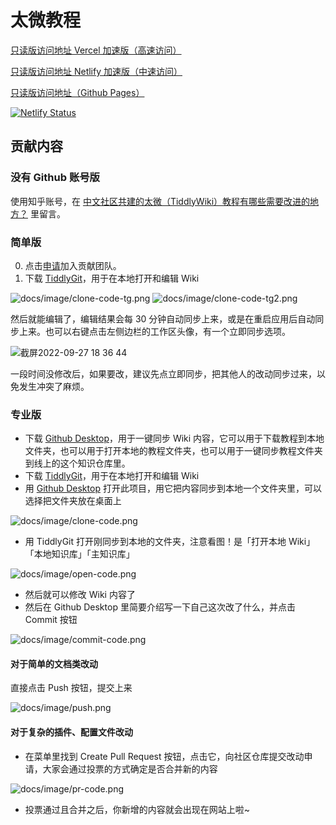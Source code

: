 # 太微教程

[只读版访问地址 Vercel 加速版（高速访问）](https://tiddly-wiki-chinese-tutorial.vercel.app)

[只读版访问地址 Netlify 加速版（中速访问）](https://tw-cn.netlify.app)

[只读版访问地址（Github Pages）](https://tiddly-gittly.github.io/TiddlyWiki-Chinese-Tutorial/)

[![Netlify Status](https://api.netlify.com/api/v1/badges/2d87784e-fe3b-47a2-ae73-7a2f266f74a8/deploy-status)](https://app.netlify.com/sites/tw-cn/deploys)

## 贡献内容

### 没有 Github 账号版

使用知乎账号，在 [中文社区共建的太微（TiddlyWiki）教程有哪些需要改进的地方？](https://www.zhihu.com/question/484539250) 里留言。

### 简单版

0. 点击[申请](https://tiddlywiki-chinese-team-invite.herokuapp.com/)加入贡献团队。
1. 下载 [TiddlyGit](https://github.com/tiddly-gittly/TiddlyGit-Desktop)，用于在本地打开和编辑 Wiki

![docs/image/clone-code-tg.png](https://cdn.jsdelivr.net/gh/tiddly-gittly/TiddlyWiki-Chinese-Tutorial/docs/image/clone-code-tg.png)
![docs/image/clone-code-tg2.png](https://cdn.jsdelivr.net/gh/tiddly-gittly/TiddlyWiki-Chinese-Tutorial/docs/image/clone-code-tg2.png)

然后就能编辑了，编辑结果会每 30 分钟自动同步上来，或是在重启应用后自动同步上来。也可以右键点击左侧边栏的工作区头像，有一个立即同步选项。

![截屏2022-09-27 18 36 44](https://user-images.githubusercontent.com/3746270/192504211-8b11d325-343e-4d50-9be0-bde5987e6f76.png)

一段时间没修改后，如果要改，建议先点立即同步，把其他人的改动同步过来，以免发生冲突了麻烦。

### 专业版

- 下载 [Github Desktop](https://desktop.github.com/)，用于一键同步 Wiki 内容，它可以用于下载教程到本地文件夹，也可以用于打开本地的教程文件夹，也可以用于一键同步教程文件夹到线上的这个知识仓库里。
- 下载 [TiddlyGit](https://github.com/tiddly-gittly/TiddlyGit-Desktop)，用于在本地打开和编辑 Wiki
- 用 [Github Desktop](https://desktop.github.com/) 打开此项目，用它把内容同步到本地一个文件夹里，可以选择把文件夹放在桌面上

![docs/image/clone-code.png](https://cdn.jsdelivr.net/gh/tiddly-gittly/TiddlyWiki-Chinese-Tutorial/docs/image/clone-code.png)

- 用 TiddlyGit 打开刚同步到本地的文件夹，注意看图！是「打开本地 Wiki」「本地知识库」「主知识库」

![docs/image/open-code.png](https://cdn.jsdelivr.net/gh/tiddly-gittly/TiddlyWiki-Chinese-Tutorial/docs/image/open-code.png)

- 然后就可以修改 Wiki 内容了
- 然后在 Github Desktop 里简要介绍写一下自己这次改了什么，并点击 Commit 按钮

![docs/image/commit-code.png](https://cdn.jsdelivr.net/gh/tiddly-gittly/TiddlyWiki-Chinese-Tutorial/docs/image/commit-code.png)

#### 对于简单的文档类改动

直接点击 Push 按钮，提交上来

![docs/image/push.png](https://cdn.jsdelivr.net/gh/tiddly-gittly/TiddlyWiki-Chinese-Tutorial/docs/image/push.png)

#### 对于复杂的插件、配置文件改动

- 在菜单里找到 Create Pull Request 按钮，点击它，向社区仓库提交改动申请，大家会通过投票的方式确定是否合并新的内容

![docs/image/pr-code.png](https://cdn.jsdelivr.net/gh/tiddly-gittly/TiddlyWiki-Chinese-Tutorial/docs/image/pr-code.png)

- 投票通过且合并之后，你新增的内容就会出现在网站上啦~


